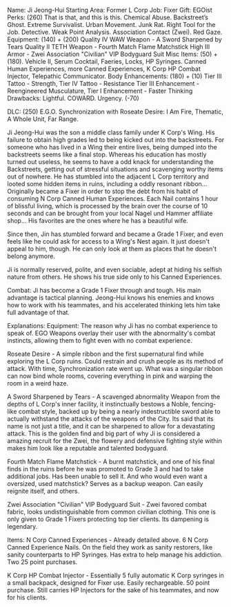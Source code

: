 Name: Ji Jeong-Hui
Starting Area: Former L Corp
Job: Fixer
Gift: EGOist
Perks: (260)
That is that, and this is this. Chemical Abuse. Backstreet’s Ghost. Extreme Survivalist. Urban Movement. Junk Rat. Right Tool for the Job. Detective. Weak Point Analysis. Association Contact (Zwei). Red Gaze.
Equipment: (140) + (200)
Quality IV WAW Weapon - A Sword Sharpened by Tears
Quality II TETH Weapon - Fourth Match Flame Matchstick
High III Armor - Zwei Association "Civilian" VIP Bodyguard Suit
Misc Items: (50) + (180).
Vehicle II, Serum Cocktail, Faeries, Locks, HP Syringes.
Canned Human Experiences, more Canned Experiences, K Corp HP Combat Injector, Telepathic Communicator.
Body Enhancements: (180) + (10)
Tier III Tattoo - Strength, Tier IV Tattoo - Resistance
Tier III Enhancement - Reengineered Musculature, Tier I Enhancement - Faster Thinking
Drawbacks: Lightful. COWARD. Urgency. (-70)

DLC: (250)
E.G.O. Synchronization with Roseate Desire: 
I Am Fire, Thematic, A Whole Unit, Far Range.

Ji Jeong-Hui was the son a middle class family under K Corp's Wing. His failure to obtain high grades led to being kicked out into the backstreets. For someone who has lived in a Wing their entire lives, being dumped into the backstreets seems like a final stop.
Whereas his education has mostly turned out useless, he seems to have a odd knack for understanding the Backstreets, getting out of stressful situations and scavenging worthy items out of nowhere. He has stumbled into the adjacent L Corp territory and looted some hidden items in ruins, including a oddly resonant ribbon...
Originally became a Fixer in order to stop the debt from his habit of consuming N Corp Canned Human Experiences. Each Nail contains 1 hour of blissful living, which is processed by the brain over the course of 10 seconds and can be brought from your local Nagel und Hammer affiliate shop... His favorites are the ones where he has a beautiful wife.

Since then, Jin has stumbled forward and became a Grade 1 Fixer, and even feels like he could ask for access to a Wing's Nest again. It just doesn't appeal to him, though. He can only look at them as places that he doesn't belong anymore.

Ji is normally reserved, polite, and even sociable, adept at hiding his selfish nature from others. He shows his true side only to his Canned Experiences.

Combat:
Ji has become a Grade 1 Fixer through and tough.
His main advantage is tactical planning. Jeong-Hui knows his enemies and knows how to work with his teammates, and his accelerated thinking lets him take full advantage of that.

Explanations:
Equipment:
The reason why Ji has no combat experience to speak of. EGO Weapons overlay their user with the abnormality's combat instincts, allowing them to fight even with no combat experience.

Roseate Desire - A simple ribbon and the first supernatural find while exploring the L Corp ruins. Could restrain and crush people as its method of attack.
With time, Synchronization rate went up. What was a singular ribbon can now bind whole rooms, covering everything in pink and warping the room in a weird haze.

A Sword Sharpened by Tears - A scavenged abnormality Weapon from the depths of L Corp's inner facility, it instinctually bestows a Noble, fencing-like combat style, backed up by being a nearly indestructible sword able to actually withstand the attacks of the weapons of the City. Its said that its name is not just a title, and it can be sharpened to allow for a devastating attack.
This is the golden find and big part of why Ji is considered a amazing recruit for the Zwei, the flowery and defensive fighting style within makes him look like a reputable and talented bodyguard. 

Fourth Match Flame Matchstick - A burnt matchstick, and one of his final finds in the ruins before he was promoted to Grade 3 and had to take additional jobs. Has been unable to sell it. And who would even want a oversized, used matchstick?
Serves as a backup weapon. Can easily reignite itself, and others.

Zwei Association "Civilian" VIP Bodyguard Suit - Zwei favored combat fabric, looks undistinguishable from common civilian clothing. This one is only given to Grade 1 Fixers protecting top tier clients. Its dampening is legendary.

Items:
N Corp Canned Experiences - Already detailed above. 6 N Corp Canned Experience Nails. On the field they work as sanity restorers, like sanity counterparts to HP Syringes.
Has extra to help manage his addiction. 
Two 25 point purchases.

K Corp HP Combat Injector - Essentially 5 fully automatic K Corp syringes in a small backpack, designed for Fixer use. Easily rechargeable.
50 point purchase.
Still carries HP Injectors for the sake of his teammates, and now for his clients.